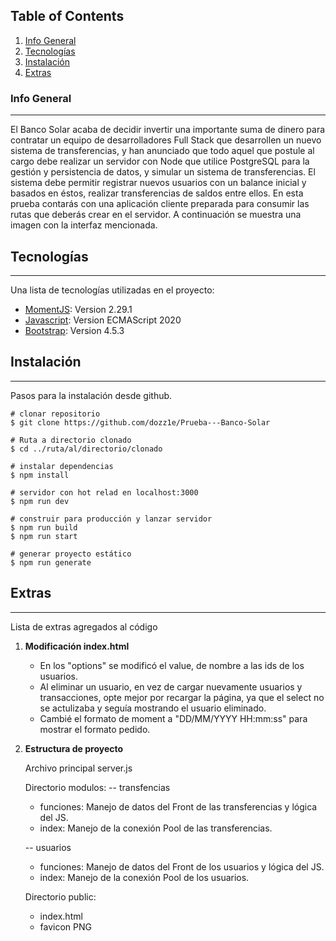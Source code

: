 ## Table of Contents

1. [Info General](#info-general)
2. [Tecnologías](#tecnologias)
3. [Instalación](#instalacion)
4. [Extras](#extras)

### Info General

---

El Banco Solar acaba de decidir invertir una importante suma de dinero para contratar un
equipo de desarrolladores Full Stack que desarrollen un nuevo sistema de transferencias, y
han anunciado que todo aquel que postule al cargo debe realizar un servidor con Node que
utilice PostgreSQL para la gestión y persistencia de datos, y simular un sistema de
transferencias.
El sistema debe permitir registrar nuevos usuarios con un balance inicial y basados en éstos,
realizar transferencias de saldos entre ellos.
En esta prueba contarás con una aplicación cliente preparada para consumir las rutas que
deberás crear en el servidor. A continuación se muestra una imagen con la interfaz
mencionada.

## Tecnologías

---

Una lista de tecnologías utilizadas en el proyecto:

- [MomentJS](https://momentjs.com): Version 2.29.1
- [Javascript](https://developer.mozilla.org/es/docs/Web/JavaScript): Version ECMAScript 2020
- [Bootstrap](https://bootstrap.com): Version 4.5.3

## Instalación

---

Pasos para la instalación desde github.

```
# clonar repositorio
$ git clone https://github.com/dozz1e/Prueba---Banco-Solar

# Ruta a directorio clonado
$ cd ../ruta/al/directorio/clonado

# instalar dependencias
$ npm install

# servidor con hot relad en localhost:3000
$ npm run dev

# construir para producción y lanzar servidor
$ npm run build
$ npm run start

# generar proyecto estático
$ npm run generate
```

## Extras

---

Lista de extras agregados al código

1. **Modificación index.html**

   - En los "options" se modificó el value, de nombre a las ids de los usuarios.
   - Al eliminar un usuario, en vez de cargar nuevamente usuarios y transacciones, opte mejor por recargar la página, ya que el select no se actulizaba y seguía mostrando el usuario eliminado.
   - Cambié el formato de moment a "DD/MM/YYYY HH:mm:ss" para mostrar el formato pedido.

2. **Estructura de proyecto**

   Archivo principal server.js

   Directorio modulos:
   -- transfencias

   - funciones: Manejo de datos del Front de las transferencias y lógica del JS.
   - index: Manejo de la conexión Pool de las transferencias.

   -- usuarios

   - funciones: Manejo de datos del Front de los usuarios y lógica del JS.
   - index: Manejo de la conexión Pool de los usuarios.

   Directorio public:

   - index.html
   - favicon PNG
